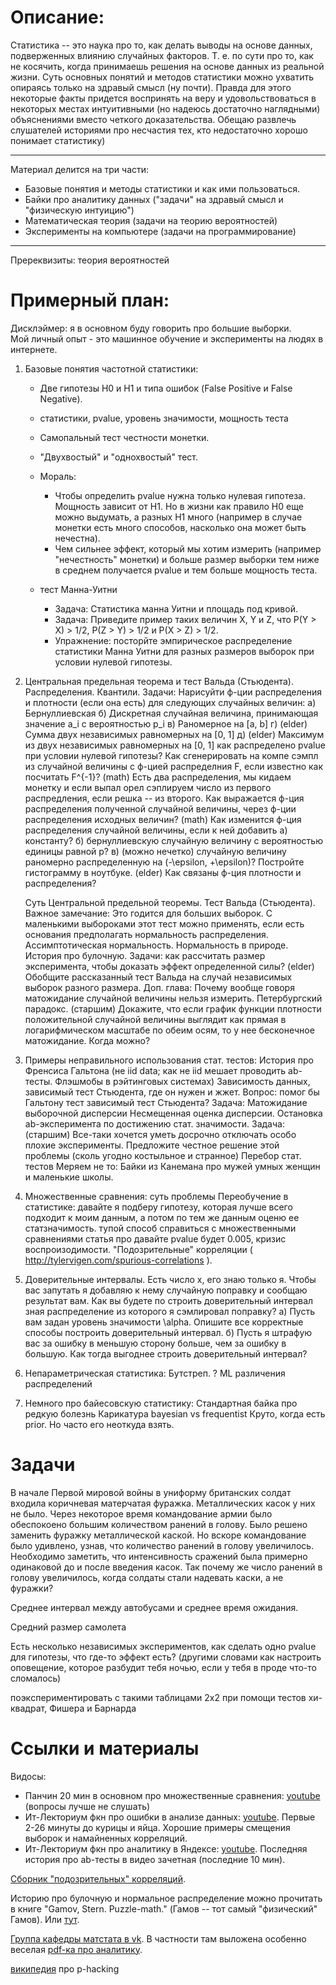 
Описание:
========

Статистика -- это наука про то, как делать выводы на основе данных, подверженных влиянию случайных факторов. Т. е. по сути про то, как не косячить, когда принимаешь решения на основе данных из реальной жизни. Суть основных понятий и методов статистики можно ухватить опираясь только на здравый смысл (ну почти). Правда для этого некоторые факты придется воспринять на веру и удовольствоваться в некоторых местах интуитивными (но надеюсь достаточно наглядными) объяснениями вместо четкого доказательства. Обещаю развлечь слушателей историями про несчастия тех, кто недостаточно хорошо понимает статистику)

---

Материал делится на три части:
* Базовые понятия и методы статистики и как ими пользоваться.
* Байки про аналитику данных ("задачи" на здравый смысл и "физическую интуицию")
* Математическая теория (задачи на теорию вероятностей)
* Эксперименты на компьютере (задачи на программирование)

---

Пререквизиты: теория вероятностей


Примерный план:
===============
Дисклэймер: я в основном буду говорить про большие выборки.  
Мой личный опыт - это машинное обучение и эксперименты на людях в интернете.

1. Базовые понятия частотной статистики:  
    * Две гипотезы H0 и H1  и типа ошибок (False Positive и False Negative).  
    * статистики, pvalue, уровень значимости, мощность теста  

    * Самопальный тест честности монетки.  
    * "Двухвостый" и "однохвостый" тест.

    * Мораль:
        * Чтобы определить pvalue нужна только нулевая гипотеза. Мощность зависит от H1.
        Но в жизни как правило H0 еще можно выдумать, а разных H1 много (например в случае монетки есть много способов,
        насколько она может быть нечестна).
        * Чем сильнее эффект, который мы хотим измерить (например "нечестность" монетки) и больше размер выборки тем ниже в среднем получается pvalue и тем больше мощность теста.

    * тест Манна-Уитни
        * Задача: Статистика манна Уитни и площадь под кривой.
        * Задача: Приведите пример таких величин X, Y и Z, что P(Y > X) > 1/2, P(Z > Y) > 1/2 и P(X > Z) > 1/2.
        * Упражнение: посторйте эмпирическое распределение статистики Манна Уитни для разных размеров выборок при условии нулевой гипотезы.

2. Центральная предельная теорема и тест Вальда (Стьюдента).
Распределения. Квантили.
Задачи:
    Нарисуйти ф-ции распределения и плотности (если она есть) для следующих случайных величин:
        а) Бернуллиевская
        б) Дискретная случайная величина, принимающая значение a_i с вероятностью p_i
        в) Раномерное на [a, b]
        г) (elder) Сумма двух независимых равномерных на [0, 1]
        д) (elder) Максимум из двух независимых равномерных на [0, 1]
    как распределено pvalue при условии нулевой гипотезы?
    Как сгенерировать на компе сэмпл из случайной величины с ф-цией распределния F, если известно как посчитать F^{-1}?
    (math) Есть два распределения, мы кидаем монетку и если выпал орел сэплируем число из первого распредления, если решка -- из второго. Как выражается ф-ция распределения полученной случайной величины, через ф-ции распределения исходных величин?
    (math) Как изменится ф-ция распределения случайной величины, если к ней добавить
        а) константу?
        б) бернуллиевскую случайную величину с вероятностью единицы равной p?
        в) (можно нечетко) случайную величину раномерно распределенную на (-\epsilon, +\epsilon)? Постройте гистограмму в ноутбуке.
    (elder) Как связаны ф-ция плотности и распределения?

    Суть Центральной предельной теоремы.
    Тест Вальда (Стьюдента).
    Важное замечание: Это годится для больших выборок. С маленькими выбороками этот тест можно применять, если есть оcнования предполагать нормальность распределения.
    Ассимптотическая нормальность. Нормальность в природе. История про булочную.
    Задачи:
        как рассчитать размер эксперимента, чтобы доказать эффект определенной силы?
        (elder) Обобщите рассказанный тест Вальда на случай независимых выборок разного размера.
    Доп. глава:
        Почему вообще говоря матожидание случайной величины нельзя измерить. Петербургский парадокс.
        (старшим) Докажите, что если график функции плотности положительной случайной величины выглядит как прямая в логарифмическом масштабе по обеим осям, то у нее бесконечное матожидание.
        Когда можно?

3. Примеры неправильного использования стат. тестов:
    История про Френсиса Гальтона (не iid data; как не iid мешает проводить ab-тесты. Флэшмобы в рэйтинговых системах)
    Зависимость данных, зависимый тест Стьюдента, где он нужен и жжет.
        Вопрос: помог бы Гальтону тест зависимый тест Стьюдента?
    Задача:
        Матожидание выборочной дисперсии
        Несмещенная оценка дисперсии.
    Остановка ab-эксперимента по достижению стат. значимости.
    Задача:
        (старшим) Все-таки хочется уметь досрочно отключать особо плохие эксперименты. Предложите честное решение этой проблемы (сколь угодно костыльное и странное)
    Перебор стат. тестов
    Меряем не то: Байки из Канемана про мужей умных женщин и маленькие школы.

4. Множественные сравнения:
    суть проблемы
    Переобучение в статистике: давайте я подберу гипотезу, которая лучше всего подходит к моим данным, а потом по тем же данным оценю ее статзначимость.
    тупой способ справиться с множественными сравнениями
    статья про давайте pvalue будет 0.005, кризис воспроизодимости.
    "Подозрительные" корреляции ( http://tylervigen.com/spurious-correlations ).

6. Доверительные интервалы.
    Есть число x, его знаю только я. Чтобы вас запутать я добавляю к нему случайную поправку и сообщаю результат вам. Как вы будете по строить доверительный интервал зная распределение из которого я сэмлировал поправку?
        а) Пусть вам задан уровень значимости \alpha. Опишите все корректные способы построить доверительный интервал.
        б) Пусть я штрафую вас за ошибку в меньшую сторону больше, чем за ошибку в большую. Как тогда выгоднее строить доверительный интервал?

5. Непараметрическая статистика:
    Бутстреп.
    ? ML различения распределений

6. Немного про байесовскую статистику:
    Стандартная байка про редкую болезнь
    Карикатура bayesian vs frequentist
    Круто, когда есть prior. Но часто его неоткуда взять.

Задачи
======

В начале Первой мировой войны в униформу британских солдат входила коричневая матерчатая фуражка. Металлических касок у них не было. Через некоторое время командование армии было обеспокоено большим количеством ранений в голову. Было решено заменить фуражку металлической каской. Но вскоре командование было удивлено, узнав, что количество ранений в голову увеличилось. Необходимо заметить, что интенсивность сражений была примерно одинаковой до и после введения касок. Так почему же число ранений в голову увеличилось, когда солдаты стали надевать каски, а не фуражки?

Среднее интервал между автобусами и среднее время ожидания.

Средний размер самолета

Есть несколько независимых экспериментов, как сделать одно pvalue для гипотезы, что где-то эффект есть? (другими словами как настроить оповещение, которое разбудит тебя ночью, если у тебя в проде что-то сломалось)

поэкcпериментировать с такими таблицами 2x2 при помощи тестов хи-квадрат, Фишера и Барнарда


Ссылки и материалы
==================
Видосы:
* Панчин 20 мин в основном про множественные сравнения: [youtube](https://www.youtube.com/watch?v=dcVG0NtZMwE) (вопросы лучше не слушать)
* Ит-Лекториум фкн про ошибки в анализе данных: [youtube](https://youtu.be/BOxC1_xHP9A?t=130). Первые 2-26 минуты до курицы и яйца. Хорошие примеры смещения выборок и намайненных корреляций.
* Ит-Лекториум фкн про аналитику в Яндексе: [youtube](https://youtu.be/dvf_x3V0j88?t=3528). Последняя история про ab-тесты в видео зачетная (последние 10 мин).

[Сборник "подозрительных" корреляций](http://tylervigen.com/spurious-correlations).

Историю про булочную и нормальное распределение можно прочитать в книге "Gamov, Stern. Puzzle-math." (Гамов -- тот самый "физический" Гамов). Или [тут](https://pikabu.ru/story/eshche_raz_o_normalnom_raspredelenii_6213153).

[Группа кафедры матстата в vk](https://vk.com/mathstat_mm). B частности там выложена особенно веселая [pdf-ка про аналитику](https://vk.com/doc821751_493607410?hash=353d43eabb6d5e3592&dl=3be03f004a5d20f2b8).

[википедия](https://en.wikipedia.org/wiki/Data_dredging) про p-hacking

